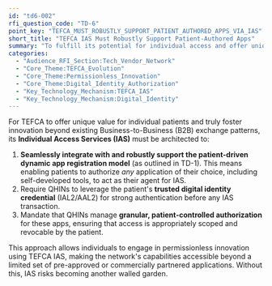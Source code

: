 ```yaml
---
id: "td6-002"
rfi_question_code: "TD-6"
point_key: "TEFCA_MUST_ROBUSTLY_SUPPORT_PATIENT_AUTHORED_APPS_VIA_IAS"
short_title: "TEFCA IAS Must Robustly Support Patient-Authored Apps"
summary: "To fulfill its potential for individual access and offer unique value beyond B2B exchange, TEFCA's Individual Access Services (IAS) must be designed to seamlessly integrate with and support the patient-driven dynamic app registration model (as described in TD-1). This requires QHINs to use the patient's trusted identity credential to appropriately scope app access and leverage trusted authorization services, enabling true permissionless innovation for individuals within TEFCA."
categories:
  - "Audience_RFI_Section:Tech_Vendor_Network"
  - "Core_Theme:TEFCA_Evolution"
  - "Core_Theme:Permissionless_Innovation"
  - "Core_Theme:Digital_Identity_Authorization"
  - "Key_Technology_Mechanism:TEFCA_IAS"
  - "Key_Technology_Mechanism:Digital_Identity"
---
```

For TEFCA to offer unique value for individual patients and truly foster innovation beyond existing Business-to-Business (B2B) exchange patterns, its **Individual Access Services (IAS)** must be architected to:
1.  **Seamlessly integrate with and robustly support the patient-driven dynamic app registration model** (as outlined in TD-1). This means enabling patients to authorize *any* application of their choice, including self-developed tools, to act as their agent for IAS.
2.  Require QHINs to leverage the patient's **trusted digital identity credential** (IAL2/AAL2) for strong authentication before any IAS transaction.
3.  Mandate that QHINs manage **granular, patient-controlled authorization** for these apps, ensuring that access is appropriately scoped and revocable by the patient.

This approach allows individuals to engage in permissionless innovation using TEFCA IAS, making the network's capabilities accessible beyond a limited set of pre-approved or commercially partnered applications. Without this, IAS risks becoming another walled garden.
